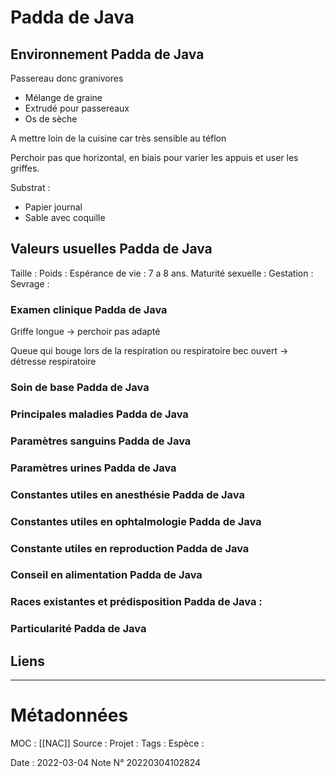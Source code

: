 # Padda de Java
## Environnement Padda de Java
Passereau donc granivores
- Mélange de graine
- Extrudé pour passereaux
- Os de sèche

A mettre loin de la cuisine car très sensible au téflon

Perchoir pas que horizontal, en biais pour varier les appuis et user les griffes.

Substrat :
- Papier journal
- Sable avec coquille 

## Valeurs usuelles Padda de Java
Taille : 
Poids :
Espérance de vie : 7 a 8 ans.
Maturité sexuelle : 
Gestation : 
Sevrage : 

### Examen clinique Padda de Java

Griffe longue -> perchoir pas adapté

Queue qui bouge lors de la respiration ou respiratoire bec ouvert -> détresse respiratoire


### Soin de base Padda de Java
### Principales maladies Padda de Java
### Paramètres sanguins Padda de Java
### Paramètres urines Padda de Java
### Constantes utiles en anesthésie Padda de Java
### Constantes utiles en ophtalmologie Padda de Java
### Constante utiles en reproduction Padda de Java
### Conseil en alimentation Padda de Java

### Races existantes et prédisposition Padda de Java :

### Particularité Padda de Java

## Liens


***

# Métadonnées
MOC : [[NAC]]
Source :
Projet :
Tags : 
	Espèce :
	
Date : 2022-03-04
Note N° 20220304102824